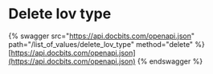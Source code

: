 # Delete lov type

{% swagger src="https://api.docbits.com/openapi.json" path="/list_of_values/delete_lov_type" method="delete" %}
[https://api.docbits.com/openapi.json](https://api.docbits.com/openapi.json)
{% endswagger %}
